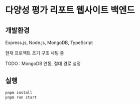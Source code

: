 # 다양성 평가 리포트 웹사이트 백엔드

## 개발환경

Express.js, Node.js, MongoDB, TypeScript

현재 프로젝트 초기 구조 세팅 중

TODO : MongoDB 연동, 절대 경로 설정

## 실행

```bash
pnpm install
pnpm run start
```


